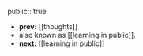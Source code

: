 public:: true

- **prev:** [[thoughts]]
- also known as [[learning in public]].
- **next:** [[learning in public]]
